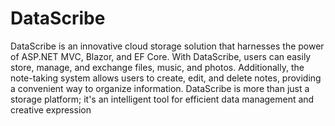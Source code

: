 # DataScribe


DataScribe is an innovative cloud storage solution that 
harnesses the power of ASP.NET MVC, Blazor, and EF Core. 
With DataScribe, users can easily store, manage,
and exchange files, music, and photos. Additionally, the
note-taking system allows users to create, edit, and delete notes, 
providing a convenient way to organize information. 
DataScribe is more than just a storage platform; it's an intelligent tool 
for efficient data management and creative expression
